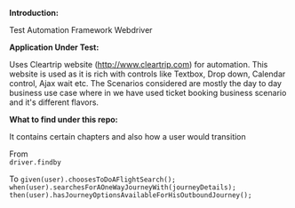 **Introduction:** 

Test Automation Framework Webdriver

**Application Under Test:** 

Uses Cleartrip website (http://www.cleartrip.com) for automation. This website is used as it is rich with controls like
Textbox, Drop down, Calendar control, Ajax wait etc.
The Scenarios considered are mostly the day to day business use case where in we have used ticket booking business scenario and it's different flavors.


**What to find under this repo:** 

It contains certain chapters and also how a user would transition
 
From 	
	`driver.findby`  

To 
	`given(user).choosesToDoAFlightSearch();`
    `when(user).searchesForAOneWayJourneyWith(journeyDetails);`
    `then(user).hasJourneyOptionsAvailableForHisOutboundJourney();`
